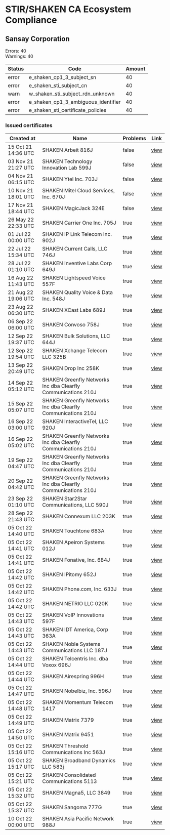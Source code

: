 # STIR/SHAKEN CA Ecosystem Compliance

## Sansay Corporation

Errors: 40\
Warnings: 40

| Status | Code | Amount |
|--------|------|--------|
| error | e_shaken_cp1_3_subject_sn | 40 |
| error | e_shaken_sti_subject_cn | 40 |
| warn | w_shaken_sti_subject_rdn_unknown | 40 |
| error | e_shaken_cp1_3_ambiguous_identifier | 40 |
| error | e_shaken_sti_certificate_policies | 40 |

### Issued certificates

| Created at | Name | Problems | Link |
|------------|------|----------|------|
| 15 Oct 21 14:36 UTC | SHAKEN Arbeit 816J | false | [view](c141fcfd6ba5f91f10ad638d905a38e15a57048f%2FREADME.md) |
| 03 Nov 21 21:27 UTC | SHAKEN Technology Innovation Lab 599J | false | [view](0f7722a9ee235743552fe66dcedd45d53586903e%2FREADME.md) |
| 04 Nov 21 06:15 UTC | SHAKEN Ytel Inc. 703J | false | [view](27cbdf6538b32df435ba1d0e66c269a4e2c521d0%2FREADME.md) |
| 10 Nov 21 18:01 UTC | SHAKEN Mitel Cloud Services, Inc. 670J | false | [view](b99d3deaa64780047a1ada1088f94319f8c26b86%2FREADME.md) |
| 17 Nov 21 18:44 UTC | SHAKEN MagicJack 324E | false | [view](462c5b4121ab3449f7a27406b1ae8c955e508a35%2FREADME.md) |
| 26 May 22 22:33 UTC | SHAKEN Carrier One Inc. 705J | true | [view](4c3f7f4800e4f7cba7a8c5b769be3026dccf36d0%2FREADME.md) |
| 01 Jul 22 00:00 UTC | SHAKEN IP Link Telecom Inc. 902J | true | [view](8bb4fb7d055c6015b1bc8c4656a8bdfc788efcc0%2FREADME.md) |
| 22 Jul 22 15:34 UTC | SHAKEN Current Calls, LLC 746J | true | [view](1cdf930f40715eef3d829d918e6fc7516c4af795%2FREADME.md) |
| 28 Jul 22 01:10 UTC | SHAKEN Inventive Labs Corp 649J | true | [view](8b734b093a3f9ecfffd577cb94dc1c47bd28371e%2FREADME.md) |
| 16 Aug 22 11:43 UTC | SHAKEN Lightspeed Voice 557F | true | [view](29561a783e507f030a7fc1f4fb5900a9d2d0514c%2FREADME.md) |
| 21 Aug 22 19:06 UTC | SHAKEN Quality Voice & Data Inc. 548J | true | [view](70b7083d423ab62a1d155811379bbd7e85b1a654%2FREADME.md) |
| 23 Aug 22 06:30 UTC | SHAKEN  XCast Labs 689J | true | [view](34fab8379e2d709e54af65c9cf7eeacd57f5e4b0%2FREADME.md) |
| 06 Sep 22 06:00 UTC | SHAKEN Convoso 758J | true | [view](98e9d8dc1444db46f6214d13416568372c5007e6%2FREADME.md) |
| 12 Sep 22 19:37 UTC | SHAKEN Bulk Solutions, LLC 644J | true | [view](0a796b424529d808ab634e5294713b1739cbedea%2FREADME.md) |
| 12 Sep 22 19:54 UTC | SHAKEN Xchange Telecom LLC 325B | true | [view](3c0f4241c3b95cf3ea4d0ebbe32cfc11123562c6%2FREADME.md) |
| 13 Sep 22 20:49 UTC | SHAKEN Drop Inc 258K | true | [view](b7dff830688c5a12bbacbf5be73931bee2efdfc1%2FREADME.md) |
| 14 Sep 22 05:12 UTC | SHAKEN Greenfly Networks Inc dba Clearfly Communications 210J | true | [view](bc8f5fc8699dc92d2ae53f0b6b344627c68420e2%2FREADME.md) |
| 15 Sep 22 05:07 UTC | SHAKEN Greenfly Networks Inc dba Clearfly Communications 210J | true | [view](4e6aa00c30e34c228d2cd1da64dccf9b82fb8896%2FREADME.md) |
| 16 Sep 22 03:00 UTC | SHAKEN InteractiveTel, LLC 920J | true | [view](7891a28e469d3f3c0d837296a9a90a3389f445c1%2FREADME.md) |
| 16 Sep 22 05:02 UTC | SHAKEN Greenfly Networks Inc dba Clearfly Communications 210J | true | [view](d92d24a73902705b782576f2d781b0c04c52e373%2FREADME.md) |
| 19 Sep 22 04:47 UTC | SHAKEN Greenfly Networks Inc dba Clearfly Communications 210J | true | [view](599cd9a696d4f83bb0e9351a857df25874305734%2FREADME.md) |
| 20 Sep 22 04:42 UTC | SHAKEN Greenfly Networks Inc dba Clearfly Communications 210J | true | [view](dfb264452aeaa587d4dd5c3e71c74e4fd1112458%2FREADME.md) |
| 23 Sep 22 01:10 UTC | SHAKEN Star2Star Communications, LLC 590J | true | [view](9b77e886f4048c9cd8898ee709ab27838fe26427%2FREADME.md) |
| 28 Sep 22 21:43 UTC | SHAKEN Connexum LLC 203K | true | [view](c9f4215b5cff4bfc7b0bd6a4aa1a24fb85f209c1%2FREADME.md) |
| 05 Oct 22 14:40 UTC | SHAKEN Touchtone 683A | true | [view](6db8f2d9482b0dc71b481d4e1ac8a9b8f93ab756%2FREADME.md) |
| 05 Oct 22 14:41 UTC | SHAKEN Apeiron Systems 012J | true | [view](e3454582df5a1a64e5c7a3d7b99d6f65ac952e1d%2FREADME.md) |
| 05 Oct 22 14:41 UTC | SHAKEN Fonative, Inc. 684J | true | [view](3fcf113bab8ff4390172c47dfb4eefe127c34c71%2FREADME.md) |
| 05 Oct 22 14:42 UTC | SHAKEN IPitomy 652J | true | [view](557f77830e476f787cd283914c32868beaf5d2a2%2FREADME.md) |
| 05 Oct 22 14:42 UTC | SHAKEN Phone.com, Inc. 633J | true | [view](b3f7e958393f9f7d7b454eb7d9b772cc860082b9%2FREADME.md) |
| 05 Oct 22 14:42 UTC | SHAKEN NETRIO LLC 020K | true | [view](a7ddc6da7acb9bc89615dfb28e1cf7bc3d529d1d%2FREADME.md) |
| 05 Oct 22 14:43 UTC | SHAKEN VoIP Innovations 597F | true | [view](0b5745860ea6ca082226e5e2890ee04bfce1a926%2FREADME.md) |
| 05 Oct 22 14:43 UTC | SHAKEN IDT America, Corp 363A | true | [view](5afb0f75029d18d6c3ce3a2ff7bcb9c55aefcd41%2FREADME.md) |
| 05 Oct 22 14:43 UTC | SHAKEN Noble Systems Communications LLC 187J | true | [view](9e8edc670c03d9a05eac0d0db763525491d3c473%2FREADME.md) |
| 05 Oct 22 14:44 UTC | SHAKEN Telcentris Inc. dba Voxox 696J | true | [view](c8476102a73b7a657d7127fc8ba0a3f8506da186%2FREADME.md) |
| 05 Oct 22 14:44 UTC | SHAKEN Airespring 996H | true | [view](df4c0b53109a6485b2b6dd804d0401c049ea88b5%2FREADME.md) |
| 05 Oct 22 14:47 UTC | SHAKEN Nobelbiz, Inc. 596J | true | [view](180615b74840d1ec0dc5b1b7afdf4494720da795%2FREADME.md) |
| 05 Oct 22 14:48 UTC | SHAKEN Momentum Telecom 1417 | true | [view](452572481254b88cc0c9eb32592386fc8f7de8fc%2FREADME.md) |
| 05 Oct 22 14:49 UTC | SHAKEN Matrix 7379 | true | [view](de77be8975332d12f88daed50a15df9c7daff56d%2FREADME.md) |
| 05 Oct 22 14:50 UTC | SHAKEN Matrix 9451 | true | [view](185bc69c70d13d44d68c6d0bb8863e4b263a3385%2FREADME.md) |
| 05 Oct 22 15:16 UTC | SHAKEN Threshold Communications Inc 563J | true | [view](5eea1cf1120def4d30cb5c6b36c61fe6b5b66ca8%2FREADME.md) |
| 05 Oct 22 15:17 UTC | SHAKEN Broadband Dynamics LLC 583j | true | [view](74f49ce626795f27c2dff215fe38423bfc8f6993%2FREADME.md) |
| 05 Oct 22 15:21 UTC | SHAKEN Consolidated Communications 5113 | true | [view](5316bee949c660127319dcec6ae9670ca0ddbe55%2FREADME.md) |
| 05 Oct 22 15:32 UTC | SHAKEN Magna5, LLC 3849 | true | [view](17599bafbe0c44b8ec89c36eea809196b551d725%2FREADME.md) |
| 05 Oct 22 15:37 UTC | SHAKEN Sangoma 777G | true | [view](6c522eee20ed1de05d72a475e892003d31b2d9c2%2FREADME.md) |
| 10 Oct 22 00:00 UTC | SHAKEN Asia Pacific Network 988J | true | [view](8fb71997a13c7eff35c8cd8ce93595e8c9e45924%2FREADME.md) |

